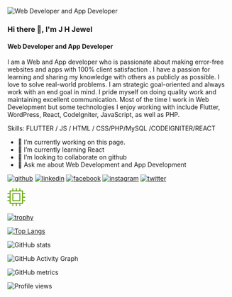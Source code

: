 ![Web Developer and App Developer]( https://scontent.fcgp6-1.fna.fbcdn.net/v/t39.30808-6/278994012_1636217066732212_1716316485877861295_n.jpg?stp=dst-jpg_p960x960&_nc_cat=100&ccb=1-7&_nc_sid=e3f864&_nc_ohc=1zdyGTILyQAAX9Ww3oO&_nc_ht=scontent.fcgp6-1.fna&oh=00_AT8E62AT8MQCW7pZ2cvicx1B2dybVrbTAGqMjumSLxpE_A&oe=62C7C97B)

### Hi there 👋, I'm J H Jewel
#### Web Developer and App Developer


 I am a Web and App developer who is passionate about making 
error-free websites and apps with 100% client satisfaction . I have a passion for learning and sharing my knowledge with others as publicly as possible. I love to solve real-world problems. I am strategic goal-oriented and always work with an end goal in mind. I pride myself on doing quality work and maintaining excellent communication. Most of the time I work in Web Development but some technologies I enjoy working with include Flutter, WordPress, React, CodeIgniter, JavaScript, as well as PHP.

Skills:  FLUTTER / JS / HTML / CSS/PHP/MySQL /CODEIGNITER/REACT

- 🔭 I’m currently working on this page. 
- 🌱 I’m currently learning React 
- 👯 I’m looking to collaborate on github 
- 💬 Ask me about Web Development and App Development  


[<img src='https://cdn.jsdelivr.net/npm/simple-icons@3.0.1/icons/github.svg' alt='github' height='40'>](https://github.com/CoderJHJ)  [<img src='https://cdn.jsdelivr.net/npm/simple-icons@3.0.1/icons/linkedin.svg' alt='linkedin' height='40'>](https://www.linkedin.com/in/https://l.facebook.com/l.php?u=https%3A%2F%2Flinkedin.com%2Fin%2Fjahid-hasan-jewel%3Ffbclid%3DIwAR1hKW51XEAGMjJqUhT22mQ7sGA8lObcMm-rI8sa8v7e4LWOCR5YWnfvy38&h=AT17-xWa0MyaqdN-IgUn-vZKEMU21JKZ9h2L_WZPBewg7F7YEoEeiQYHu8_Jqb_3PLA3m0fjdLoCQuW0728h-jEhNuQGB62QpCeCo1mG21yZnV2S7N-iML_mJRwM_X1qScNc/)  [<img src='https://cdn.jsdelivr.net/npm/simple-icons@3.0.1/icons/facebook.svg' alt='facebook' height='40'>](https://www.facebook.com/Jahid_Hasan_Jewel)  [<img src='https://cdn.jsdelivr.net/npm/simple-icons@3.0.1/icons/instagram.svg' alt='instagram' height='40'>](https://www.instagram.com/https://l.facebook.com/l.php?u=https%3A%2F%2Fwww.instagram.com%2Fjewel_____adnan%3Ffbclid%3DIwAR1UU0NJAjEz7rsDUu3-fVTBOZrFVVlJzi9ovVYYyEXZvVLZJqxlJyGbHX4&h=AT2rHNRBiQehIurn1ezkU0BXCzgSnQPXuWFgcg0ysBhowkn1CntOtFb-1p9vtfFjw3AwYyVrCgo00Xl5QoNX8dvc_R76d23pJ0_8Rf02ctIITpdlOesES2RyHsp9j1Kl19xA/)  [<img src='https://cdn.jsdelivr.net/npm/simple-icons@3.0.1/icons/twitter.svg' alt='twitter' height='40'>](https://twitter.com/https://twitter.com/JewelAdnan6)  

<a href='https://docs.github.com/en/developers'><img src='https://raw.githubusercontent.com/acervenky/animated-github-badges/master/assets/devbadge.gif' width='40' height='40'></a> 

[![trophy](https://github-profile-trophy.vercel.app/?username=CoderJHJ)](https://github.com/ryo-ma/github-profile-trophy)

[![Top Langs](https://github-readme-stats.vercel.app/api/top-langs/?username=CoderJHJ)](https://github.com/anuraghazra/github-readme-stats)

![GitHub stats](https://github-readme-stats.vercel.app/api?username=CoderJHJ&show_icons=true&count_private=true)  

![GitHub Activity Graph](https://activity-graph.herokuapp.com/graph?username=CoderJHJ)  

![GitHub metrics](https://metrics.lecoq.io/CoderJHJ)  

![Profile views](https://gpvc.arturio.dev/CoderJHJ)  

